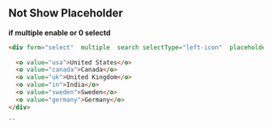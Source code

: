 ## Not Show Placeholder
**if multiple  enable or 0 selectd** 
```html
<div form="select"  multiple  search selectType="left-icon"  placeholder="countries" search-holder="Find-Country">
     
  <o value="usa">United States</o>
  <o value="canada">Canada</o>
  <o value="uk">United Kingdom</o>
  <o value="in">India</o>
  <o value="sweden">Sweden</o>
  <o value="germany">Germany</o>
</div>

``
